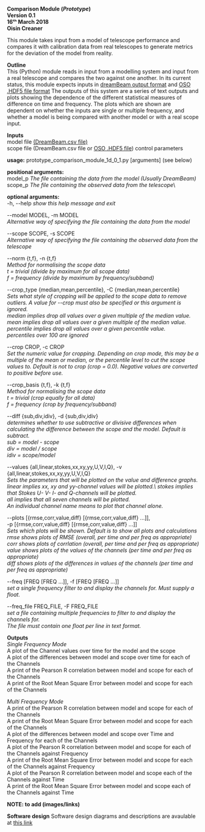 **Comparison Module (*Prototype*)\
Version 0.1\
16ᵗʰ March 2018\
Oisin Creaner**

This module takes input from a model of telescope performance and
compares it with calibration data from real telescopes to generate
metrics for the deviation of the model from reality.

**Outline**\
This (Python) module reads in input from a modelling system and input 
from a real telescope and compares the two against one another. In its
current status, this module expects inputs in 
[dreamBeam output format](/data_descriptions/DreamBeam_Source_data_description.md) and 
[OSO .HDF5 file format](/data_descriptions/OSO_HDF5.md)
The outputs of this system are a series of text outputs and
plots showing the dependence of the different statistical measures of difference
on time and frequency.  The plots which are shown are dependent on whether 
the inputs are single or multiple frequency, and whether a model is being 
compared with another model or with a real scope input.

**Inputs**\
model file [(DreamBeam.csv file)](/data_descriptions/DreamBeam_Source_data_description.md)\
scope file (DreamBeam.csv file or [OSO .HDF5 file](/data_descriptions/OSO_HDF5.md))
control parameters

**usage:**
prototype_comparison_module_1d_0_1.py \[arguments\] (see below)

**positional arguments:**\
  model_p               *The file containing the data from the model (Usually
                        DreamBeam)*\
  scope_p               *The file containing the observed data from the
                        telescope*\

**optional arguments:**\
  -h, --help            *show this help message and exit*
  
  --model MODEL, -m MODEL\
  *Alternative way of specifying the file containing the data from the model*
  
  --scope SCOPE, -s SCOPE\
  *Alternative way of specifying the file containing the observed data from the telescope*
  
  --norm {t,f}, -n {t,f}\
  *Method for normalising the scope data\
  t = trivial (divide by maximum for all scope data)\
  f = frequency (divide by maximum by frequency/subband)*
  
  --crop_type {median,mean,percentile}, -C {median,mean,percentile}\
  *Sets what style of cropping will be applied to the scope data to remove 
outliers. A value for --crop must also be specified or this argument is ignored. \
        median implies drop all values over a given multiple of the median value.\
        mean implies drop all values over a given multiple of the median value.\
        percentile implies drop all values over a given percentile value.\
          percentiles over 100 are ignored*
          
  --crop CROP, -c CROP  \
*Set the numeric value for cropping. Depending on crop mode, this may be a 
multiple of the mean or median, or the percentile level to cut the scope values
 to. Default is not to crop (crop = 0.0). Negative values are converted to 
 positive before use.*
 
  --crop_basis {t,f}, -k {t,f}\
 *Method for normalising the scope data \
t = trivial (crop equally for all data) \
f = frequency (crop by frequency/subband)*

  --diff {sub,div,idiv}, -d {sub,div,idiv}\
  *determines whether to use subtractive or divisive differences when 
  calculating the difference between the scope and the model. Default 
  is subtract.\
  sub = model - scope\
  div = model / scope\
  idiv = scope/model*
  
  --values {all,linear,stokes,xx,xy,yy,U,V,I,Q}, -v {all,linear,stokes,xx,xy,yy,U,V,I,Q}\
  *Sets the parameters that will be plotted on the value and difference graphs.\
  linear implies xx, xy and yy-channel values will be plotted.\ 
  stokes implies that Stokes U- V- I- and Q-channels will be plotted.\
  all implies that all seven channels will be plotted.\
  An individual channel name means to plot that channel alone.*
  
  --plots [{rmse,corr,value,diff} [{rmse,corr,value,diff} ...]], \
  -p [{rmse,corr,value,diff} [{rmse,corr,value,diff} ...]]\
*Sets which plots will be shown.  Default is to show all plots and calculations\
rmse shows plots of RMSE (overall, per time and per freq as appropriate)\
corr shows plots of corrlation (overall, per time and per freq as appropriate)\
value shows plots of the values of the channels (per time and per freq as appropriate)\
diff shows plots of the differences in values of the channels (per time and per freq as appropriate)*

  --freq [FREQ [FREQ ...]], -f [FREQ [FREQ ...]]\
*set a single frequency filter to and display the channels for.   Must supply a float.*

  --freq_file FREQ_FILE, -F FREQ_FILE\
*set a file containing multiple frequencies to filter to and display the channels for.\
The file must contain one float per line in text format.*
                        
**Outputs**\
*Single Frequency Mode*\
A plot of the Channel values over time for the model and the scope\
A plot of the differences between model and scope over time for each of the Channels\
A print of the Pearson R correlation between model and scope for each of the Channels\
A print of the Root Mean Square Error between model and scope for each of the Channels

*Multi Frequency Mode*\
A print of the Pearson R correlation between model and scope for each of the Channels\
A print of the Root Mean Square Error between model and scope for each of the Channels\
A plot of the differences between model and scope over Time and Frequency for each of the Channels\
A plot of the Pearson R correlation between model and scope for each of the Channels against Frequency\
A print of the Root Mean Square Error between model and scope for each of the Channels against Frequency\
A plot of the Pearson R correlation between model and scope each of the Channels against Time\
A print of the Root Mean Square Error between model and scope each of the Channels against Time

**NOTE: to add (images/links)**

**Software design**
Software design diagrams and descriptions are avaulable at [this link](/comparison_module/Comparison_Module.md)
    

